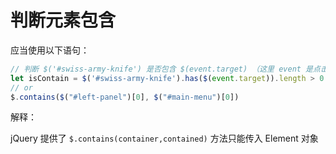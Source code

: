 # 判断元素包含

应当使用以下语句：


```js
// 判断 $('#swiss-army-knife') 是否包含 $(event.target) （这里 event 是点击事件，不用关心）
let isContain = $('#swiss-army-knife').has($(event.target)).length > 0 // has 是个筛选过滤，会返回匹配的对象数组
// or
$.contains($("#left-panel")[0], $("#main-menu")[0])
```

解释：

jQuery 提供了 `$.contains(container,contained)` 方法只能传入 Element 对象

